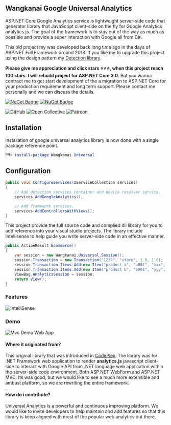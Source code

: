 ## Wangkanai Google Universal Analytics

ASP.NET Core Google Analytics service is lightweight server-side code that generator library that JavaScript client-side
on the fly for Google Analytics analytics.js. The goal of the framework is to stay out of the way as much as possible
and provide a super interaction with Google all from C#.

This old project my was developed back long time ago in the days of ASP.NET Full Framework around 2013. If you like me
to upgrade this project using the design pattern my [Detection library](https://github.com/wangkanai/Detection).

**Please give me appreciation and click stars :star::star::star:, when this project reach 100 stars. I will rebuild
project for ASP.NET Core 3.0**.
But you wanna contract me to get start development of the a migration to ASP.NET Core for your production requirement
and long term support. Please contact me personally and we can discuss the details.

[![NuGet Badge](https://buildstats.info/nuget/wangkanai.universal)](https://www.nuget.org/packages/wangkanai.universal)
[![NuGet Badge](https://buildstats.info/nuget/wangkanai.universal?includePreReleases=true)](https://www.nuget.org/packages/wangkanai.universal)

[![GitHub](https://img.shields.io/github/license/wangkanai/wangkanai)](https://github.com/wangkanai/wangkanai/blob/dev/LICENSE)
[![Open Collective](https://img.shields.io/badge/open%20collective-support%20me-3385FF.svg)](https://opencollective.com/wangkanai)
[![Patreon](https://img.shields.io/badge/patreon-support%20me-d9643a.svg)](https://www.patreon.com/wangkanai)

## Installation

Installation of google universal analytics library is now done with a single package reference point.

```powershell
PM> install-package Wangkanai.Universal
```

## Configuration

```c#
public void ConfigureServices(IServiceCollection services)
{
    // Add detection services container and device resolver service.
    services.AddGoogleAnalytics();

    // Add framework services.
    services.AddControllersWithViews();
}
```

This project provide the full source code and complied dll library for you to add reference into your visual studio
projects. The library include Intellisense to help guide you write server-side code in an effective manner.

```c#
public ActionResult Ecommerce()
{
    var session = new Wangkanai.Universal.Session();
    session.Transaction = new Transaction("1234", "store", 1.0, 1.0);
    session.Transaction.Items.Add(new Item("product a", "a001", "xxx", 2.0, 1));
    session.Transaction.Items.Add(new Item("product b", "b001", "yyy", 3.0, 2));
    ViewBag.AnalyticsSession = session;
    return View();
}
```

### Features

![IntelliSense](https://raw.githubusercontent.com/wangkanai/wangkanai/main/universal/asset/vs-intellisense.png)

### Demo

![Mvc Demo Web App](https://raw.githubusercontent.com/wangkanai/wangkanai/main/universal/asset/web-sample.png)

#### Where it originated from?

This original library that was introduced in [CodePlex](https://archive.codeplex.com/?p=universalanalytics). The library
was for .NET Framework web application to render **analytics.js** javascript client-side to interact with Google API
from .NET language web application within the server-side code environment. Both ASP.NET WebForm and ASP.NET MVC. Its
was good, but we would like to see a much more extensible and ambust platform, so we are rewriting the entire framework.

#### How do i contribute?

Universal Analytics is a powerful and continuous improving platform. We would like to invite developers to help maintain
and add features so that this library is keep aligned with most of the popular web analytics out there. 

